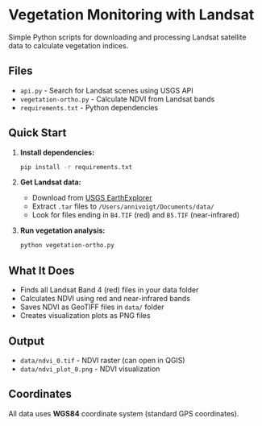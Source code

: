 # Vegetation Monitoring with Landsat

Simple Python scripts for downloading and processing Landsat satellite data to calculate vegetation indices.

## Files

- `api.py` - Search for Landsat scenes using USGS API
- `vegetation-ortho.py` - Calculate NDVI from Landsat bands
- `requirements.txt` - Python dependencies

## Quick Start

1. **Install dependencies:**
   ```bash
   pip install -r requirements.txt
   ```

2. **Get Landsat data:**
   - Download from [USGS EarthExplorer](https://earthexplorer.usgs.gov/)
   - Extract `.tar` files to `/Users/annivoigt/Documents/data/`
   - Look for files ending in `B4.TIF` (red) and `B5.TIF` (near-infrared)

3. **Run vegetation analysis:**
   ```bash
   python vegetation-ortho.py
   ```

## What It Does

- Finds all Landsat Band 4 (red) files in your data folder
- Calculates NDVI using red and near-infrared bands
- Saves NDVI as GeoTIFF files in `data/` folder
- Creates visualization plots as PNG files

## Output

- `data/ndvi_0.tif` - NDVI raster (can open in QGIS)
- `data/ndvi_plot_0.png` - NDVI visualization

## Coordinates

All data uses **WGS84** coordinate system (standard GPS coordinates).
